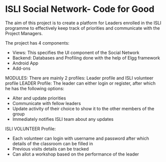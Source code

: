 # ISLI Social Network- Code for Good

The aim of this project is to create a platform for Leaders enrolled in the     ISLI programme to effectively keep track of priorities and communicate with     the Project Managers.

The project has 4 components:
- Views: This specifies the UI component of the Social Network
- Backend: Databases and Profiling done with the help of Elgg framework
- Android App
- Add-ons

MODULES: 
There are mainly 2 profiles: Leader profile and ISLI volunteer profile
LEADER Profile: 
    The leader can either login or register, after which he has the following options:
- Alter and update priorities
- Communicate with fellow leaders
- Update activity of their choice to show it to the other members of the group
- Immediately notifies ISLI team about any updates

ISLI VOLUNTEER Profile: 
- Each volunteer can login with username and password after which details of the classroom can be filled in
- Previous visits details can be tracked
- Can allot a workshop based on the performance of the leader
